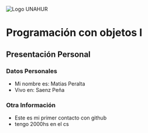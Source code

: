![Logo UNAHUR](./UNAHUR.png)

# Programación con objetos I
## Presentación Personal

### Datos Personales
- Mi nombre es: Matias Peralta
- Vivo en: Saenz Peña


### Otra Información
- Este es mi primer contacto con github
- tengo 2000hs en el cs
